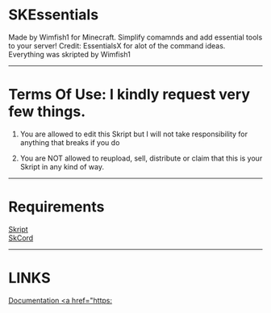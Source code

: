 # SKEssentials

Made by Wimfish1 for Minecraft. Simplify comamnds and add essential tools to your server! Credit: EssentialsX for alot of the command ideas. Everything was skripted by Wimfish1

________________

# Terms Of Use: I kindly request very few things. 

1. You are allowed to edit this Skript but I will not take responsibility for anything that breaks if you do

2. You are NOT allowed to reupload, sell, distribute or claim that this is your Skript in any kind of way.

_____________

# Requirements

 <a href="https://github.com/SkriptLang/Skript/releases">Skript</a><br>
 <a href="https://github.com/Fedox-die-Ente/skCord/releases">SkCord</a>

__________

# LINKS

<a href="https://github.com/Wimfish1/SKEssentials/wiki/Documentation">Documentation
<a href="https:


